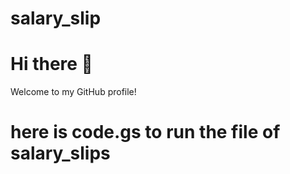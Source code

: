 # salary_slip
# Hi there 👋

Welcome to my GitHub profile!
# here is code.gs to run the file of salary_slips

<!-- Feel free to customize this README with your own content! -->
